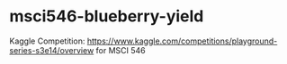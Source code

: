 # msci546-blueberry-yield
Kaggle Competition: https://www.kaggle.com/competitions/playground-series-s3e14/overview for MSCI 546
